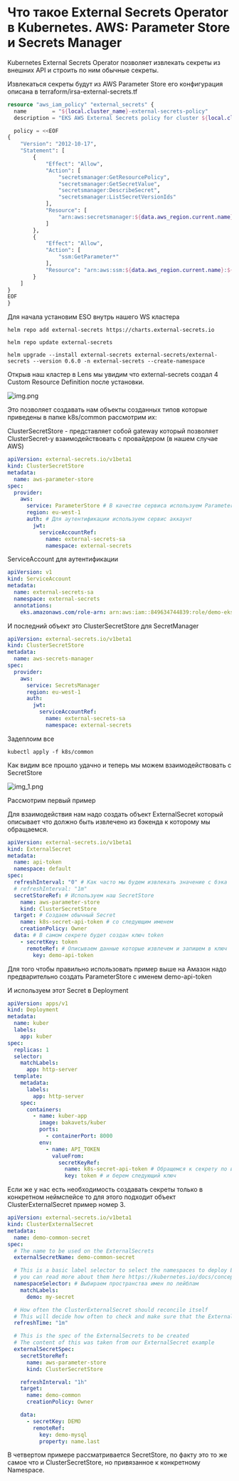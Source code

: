 # Что такое External Secrets Operator в Kubernetes. AWS: Parameter Store и Secrets Manager

Kubernetes External Secrets Operator позволяет извлекать секреты из внешних API и строить по ним обычные секреты.

Извлекаться секреты будут из AWS Parameter Store его конфигурация описана в terraform/irsa-external-secrets.tf

```tf
resource "aws_iam_policy" "external_secrets" {
  name        = "${local.cluster_name}-external-secrets-policy"
  description = "EKS AWS External Secrets policy for cluster ${local.cluster_name}"

  policy = <<EOF
{
    "Version": "2012-10-17",
    "Statement": [
        {
            "Effect": "Allow",
            "Action": [
                "secretsmanager:GetResourcePolicy",
                "secretsmanager:GetSecretValue",
                "secretsmanager:DescribeSecret",
                "secretsmanager:ListSecretVersionIds"
            ],
            "Resource": [
                "arn:aws:secretsmanager:${data.aws_region.current.name}:${data.aws_caller_identity.account.account_id}:secret:${var.deployment_prefix}-*"
            ]
        },
        {
            "Effect": "Allow",
            "Action": [
                "ssm:GetParameter*"
            ],
            "Resource": "arn:aws:ssm:${data.aws_region.current.name}:${data.aws_caller_identity.account.account_id}:parameter/${var.deployment_prefix}-*"
        }
    ]
}
EOF
}
```

Для начала установим ESO внутрь нашего WS кластера

    helm repo add external-secrets https://charts.external-secrets.io

    helm repo update external-secrets

    helm upgrade --install external-secrets external-secrets/external-secrets --version 0.6.0 -n external-secrets --create-namespace

Открыв наш кластер в Lens мы увидим что external-secrets создал 4 Custom Resource Definition после установки.

![img.png](img.png)

Это позволяет создавать нам объекты созданных типов которые приведены в папке k8s/common рассмотрим их:

ClusterSecretStore - представляет собой gateway который позволяет ClusterSecret-у взаимодействовать с провайдером (в
нашем случае AWS)

```yaml
apiVersion: external-secrets.io/v1beta1
kind: ClusterSecretStore
metadata:
  name: aws-parameter-store
spec:
  provider:
    aws:
      service: ParameterStore # В качестве сервиса используем ParameterStore
      region: eu-west-1
      auth: # Для аутентификации используем сервис аккаунт 
        jwt:
          serviceAccountRef:
            name: external-secrets-sa
            namespace: external-secrets
```

ServiceAccount для аутентификации

```yaml
apiVersion: v1
kind: ServiceAccount
metadata:
  name: external-secrets-sa
  namespace: external-secrets
  annotations:
    eks.amazonaws.com/role-arn: arn:aws:iam::849634744839:role/demo-eks-cluster-external-secrets-role
```

И последний объект это ClusterSecretStore для SecretManager

```yaml
apiVersion: external-secrets.io/v1beta1
kind: ClusterSecretStore
metadata:
  name: aws-secrets-manager
spec:
  provider:
    aws:
      service: SecretsManager
      region: eu-west-1
      auth:
        jwt:
          serviceAccountRef:
            name: external-secrets-sa
            namespace: external-secrets
```

Задеплоим все

    kubectl apply -f k8s/common

Как видим все прошло удачно и теперь мы можем взаимодействовать с SecretStore

![img_1.png](img_1.png)

Рассмотрим первый пример

Для взаимодействия нам надо создать объект ExternalSecret который описывает что должно быть извлечено из бэкенда к
которому мы обращаемся.

```yaml
apiVersion: external-secrets.io/v1beta1
kind: ExternalSecret
metadata:
  name: api-token
  namespace: default
spec:
  refreshInterval: "0" # Как часто мы будем извлекать значение с бэка
  # refreshInterval: "1m"
  secretStoreRef: # Используем наш SecretStore
    name: aws-parameter-store
    kind: ClusterSecretStore
  target: # Создаем обычный Secret 
    name: k8s-secret-api-token # со следующим именем
    creationPolicy: Owner
  data: # В самом секрете будет создан ключ token
    - secretKey: token
      remoteRef: # Описываем данные которые извлечем и запишем в ключ
        key: demo-api-token
```

Для того чтобы правильно использовать пример выше на Амазон надо предварительно создать ParameterStore c именем
demo-api-token

И используем этот Secret в Deployment

```yaml
apiVersion: apps/v1
kind: Deployment
metadata:
  name: kuber
  labels:
    app: kuber
spec:
  replicas: 1
  selector:
    matchLabels:
      app: http-server
  template:
    metadata:
      labels:
        app: http-server
    spec:
      containers:
        - name: kuber-app
          image: bakavets/kuber
          ports:
            - containerPort: 8000
          env:
            - name: API_TOKEN
              valueFrom:
                secretKeyRef:
                  name: k8s-secret-api-token # Обращемся к секрету по имени 
                  key: token # и берем следующий ключ
```

Если же у нас есть необходимость создавать секреты только в конкретном неймспейсе то для этого подходит объект
ClusterExternalSecret пример номер 3.

```yaml
apiVersion: external-secrets.io/v1beta1
kind: ClusterExternalSecret
metadata:
  name: demo-common-secret
spec:
  # The name to be used on the ExternalSecrets
  externalSecretName: demo-common-secret

  # This is a basic label selector to select the namespaces to deploy ExternalSecrets to.
  # you can read more about them here https://kubernetes.io/docs/concepts/overview/working-with-objects/labels/#resources-that-support-set-based-requirements
  namespaceSelector: # Выбираем пространства имен по лейблам
    matchLabels:
      demo: my-secret

  # How often the ClusterExternalSecret should reconcile itself
  # This will decide how often to check and make sure that the ExternalSecrets exist in the matching namespaces
  refreshTime: "1m"

  # This is the spec of the ExternalSecrets to be created
  # The content of this was taken from our ExternalSecret example
  externalSecretSpec:
    secretStoreRef:
      name: aws-parameter-store
      kind: ClusterSecretStore

    refreshInterval: "1h"
    target:
      name: demo-common
      creationPolicy: Owner

    data:
      - secretKey: DEMO
        remoteRef:
          key: demo-mysql
          property: name.last
```

В четвертом примере рассматривается SecretStore, по факту это то же самое что и ClusterSecretStore, но привязанное к
конкретному Namespace.
